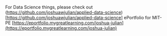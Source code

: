 For Data Science things, please check out (https://github.com/joshuawjulian/applied-data-science)[https://github.com/joshuawjulian/applied-data-science]
ePortfolio for MIT-PE [https://eportfolio.mygreatlearning.com/joshua-julian](https://eportfolio.mygreatlearning.com/joshua-julian)
